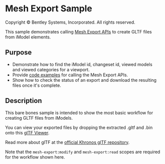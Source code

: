 # Mesh Export Sample

Copyright © Bentley Systems, Incorporated. All rights reserved.

This sample demonstrates calling [Mesh Export APIs](https://developer.bentley.com/apis/mesh-export/) to create GLTF files from iModel elements.

## Purpose

- Demonstrate how to find the iModel id, changeset id, viewed models and viewed categories for a viewport.
- Provide [code examples](./MeshExportClient.ts) for calling the Mesh Export APIs.
- Show how to check the status of an export and download the resulting files once it's complete.

## Description

This bare bones sample is intended to show the most basic workflow for creating GLTF files from iModels.

You can view your exported files by dropping the extracted .gltf and .bin onto this [glTF Viewer](https://gltf-viewer.donmccurdy.com/).

Read more about glTF at the [official Khronos glTF repository](https://github.com/KhronosGroup/glTF).

Note that the `mesh-export:modify` and `mesh-export:read` scopes are required for the workflow shown here.
